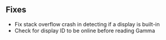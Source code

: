 ## Fixes

* Fix stack overflow crash in detecting if a display is built-in
* Check for display ID to be online before reading Gamma
